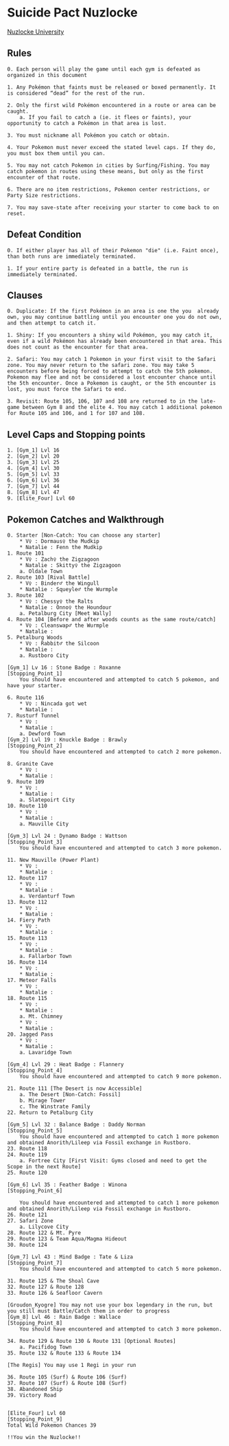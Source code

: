 # Suicide Pact Nuzlocke

[Nuzlocke University](https://nuzlockeuniversity.ca/nuzlocke-rules/)

## Rules

	0. Each person will play the game until each gym is defeated as organized in this document
	
	1. Any Pokémon that faints must be released or boxed permanently. It is considered “dead” for the rest of the run.
	
	2. Only the first wild Pokémon encountered in a route or area can be caught.
		a. If you fail to catch a (ie. it flees or faints), your opportunity to catch a Pokémon in that area is lost.
	
	3. You must nickname all Pokémon you catch or obtain.
	
	4. Your Pokemon must never exceed the stated level caps. If they do, you must box them until you can.
	
	5. You may not catch Pokemon in cities by Surfing/Fishing. You may catch pokemon in routes using these means, but only as the first encounter of that route. 
	
	6. There are no item restrictions, Pokemon center restrictions, or Party Size restrictions.
	
	7. You may save-state after receiving your starter to come back to on reset.
	
## Defeat Condition

	0. If either player has all of their Pokemon "die" (i.e. Faint once), than both runs are immediately terminated. 
	
	1. If your entire party is defeated in a battle, the run is immediately terminated.
	

## Clauses

	0. Duplicate: If the first Pokémon in an area is one the you  already own, you may continue battling until you encounter one you do not own, and then attempt to catch it.
	
	1. Shiny: If you encounters a shiny wild Pokémon, you may catch it, even if a wild Pokémon has already been encountered in that area. This does not count as the encounter for that area.
	
	2. Safari: You may catch 1 Pokemon in your first visit to the Safari zone. You may never return to the safari zone. You may take 5 encounters before being forced to attempt to catch the 5th pokemon. Pokemon may flee and not be considered a lost encounter chance until the 5th encounter. Once a Pokemon is caught, or the 5th encounter is lost, you must force the Safari to end. 
	
	3. Revisit: Route 105, 106, 107 and 108 are returned to in the late-game between Gym 8 and the elite 4. You may catch 1 additional pokemon for Route 105 and 106, and 1 for 107 and 108. 
	
## Level Caps and Stopping points

	1. [Gym_1] Lvl 16
	2. [Gym_2] Lvl 20
	3. [Gym_3] Lvl 25
	4. [Gym_4] Lvl 30
	5. [Gym_5] Lvl 33
	6. [Gym_6] Lvl 36
	7. [Gym_7] Lvl 44
	8. [Gym_8] Lvl 47
	9. [Elite_Four] Lvl 60

## Pokemon Catches and Walkthrough

	0. Starter [Non-Catch: You can choose any starter]
		* V♀ : Dormaus♀ the Mudkip
		* Natalie : Fenn the Mudkip
	1. Route 101
		* V♀ : Zach♀ the Zigzagoon 
		* Natalie : Skitty♀ the Zigzagoon
		a. Oldale Town
	2. Route 103 [Rival Battle]
		* V♀ : Binder♂ the Wingull
		* Natalie : Squeyle♂ the Wurmple
	3. Route 102
		* V♀ : Chessy♀ the Ralts
		* Natalie : Onno♀ the Houndour
		a. Petalburg City [Meet Wally]
	4. Route 104 [Before and after woods counts as the same route/catch]
		* V♀ : Cleanswap♂ the Wurmple
		* Natalie : 
	5. Petalburg Woods
		* V♀ : Rabbit♂ the Silcoon
		* Natalie : 
		a. Rustboro City
		
	[Gym_1] Lv 16 : Stone Badge : Roxanne
	[Stopping_Point_1]
		You should have encountered and attempted to catch 5 pokemon, and have your starter. 
		
	6. Route 116
		* V♀ : Nincada got wet
		* Natalie : 
	7. Rusturf Tunnel
		* V♀ : 
		* Natalie : 
		a. Dewford Town
	[Gym_2] Lvl 19 : Knuckle Badge : Brawly
	[Stopping_Point_2]
		You should have encountered and attempted to catch 2 more pokemon. 
		
	8. Granite Cave
		* V♀ : 
		* Natalie : 
	9. Route 109
		* V♀ : 
		* Natalie : 
		a. Slatepoirt City
	10. Route 110
		* V♀ : 
		* Natalie : 
		a. Mauville City
		
	[Gym_3] Lvl 24 : Dynamo Badge : Wattson
	[Stopping_Point_3]
		You should have encountered and attempted to catch 3 more pokemon. 
		
	11. New Mauville (Power Plant)
		* V♀ : 
		* Natalie : 
	12. Route 117
		* V♀ : 
		* Natalie : 
		a. Verdanturf Town
	13. Route 112
		* V♀ : 
		* Natalie : 
	14. Fiery Path
		* V♀ : 
		* Natalie : 
	15. Route 113
		* V♀ : 
		* Natalie : 
		a. Fallarbor Town
	16. Route 114
		* V♀ : 
		* Natalie : 
	17. Meteor Falls
		* V♀ : 
		* Natalie : 
	18. Route 115
		* V♀ : 
		* Natalie : 
		a. Mt. Chimney
		* V♀ : 
		* Natalie : 
	20. Jagged Pass
		* V♀ : 
		* Natalie : 
		a. Lavaridge Town
		
	[Gym_4] Lvl 29 : Heat Badge : Flannery
	[Stopping_Point_4]
		You should have encountered and attempted to catch 9 more pokemon.
		
	21. Route 111 [The Desert is now Accessible]
		a. The Desert [Non-Catch: Fossil]
		b. Mirage Tower
		c. The Winstrate Family
	22. Return to Petalburg City
	
	[Gym_5] Lvl 32 : Balance Badge : Daddy Norman
	[Stopping_Point_5]
		You should have encountered and attempted to catch 1 more pokemon and obtained Anorith/Lileep via Fossil exchange in Rustboro.
	23. Route 118
	24. Route 119
		a. Fortree City [First Visit: Gyms closed and need to get the Scope in the next Route]
	25. Route 120
	
	[Gym_6] Lvl 35 : Feather Badge : Winona 
	[Stopping_Point_6]
	
		You should have encountered and attempted to catch 1 more pokemon and obtained Anorith/Lileep via Fossil exchange in Rustboro.
	26. Route 121
	27. Safari Zone
		a. Lilycove City
	28. Route 122 & Mt. Pyre
	29. Route 123 & Team Aqua/Magma Hideout
	30. Route 124
	
	[Gym_7] Lvl 43 : Mind Badge : Tate & Liza 
	[Stopping_Point_7]
		You should have encountered and attempted to catch 5 more pokemon.
	
	31. Route 125 & The Shoal Cave
	32. Route 127 & Route 128
	33. Route 126 & Seafloor Cavern
	
	[Groudon_Kyogre] You may not use your box legendary in the run, but you still must Battle/Catch them in order to progress
	[Gym_8] Lvl 46 : Rain Badge : Wallace
	[Stopping_Point_8]
		You should have encountered and attempted to catch 3 more pokemon.
	
	34. Route 129 & Route 130 & Route 131 [Optional Routes]
		a. Pacifidog Town
	35. Route 132 & Route 133 & Route 134
	
	[The Regis] You may use 1 Regi in your run
	
	36. Route 105 (Surf) & Route 106 (Surf)
	37. Route 107 (Surf) & Route 108 (Surf) 
	38. Abandoned Ship
	39. Victory Road
	
	
	[Elite_Four] Lvl 60
	[Stopping_Point_9]
	Total Wild Pokemon Chances 39
	 
	!!You win the Nuzlocke!!
	
	